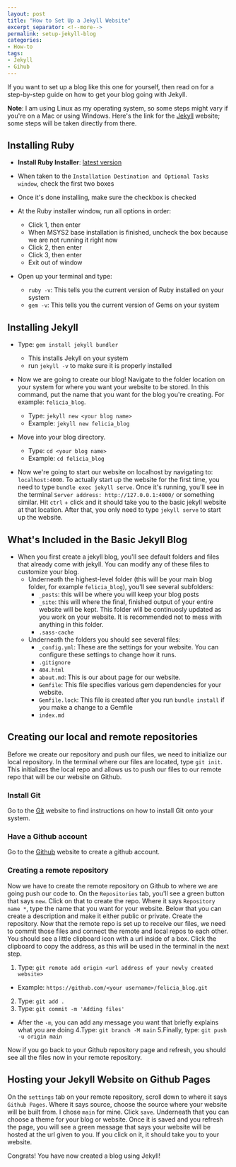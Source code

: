 ```yaml
---
layout: post
title: "How to Set Up a Jekyll Website"
excerpt_separator: <!--more-->
permalink: setup-jekyll-blog
categories: 
- How-to
tags:
- Jekyll
- Gihub
---
```


If you want to set up a blog like this one for yourself, then read on for a step-by-step guide on how to get your blog going with Jekyll. 

**Note**: I am using Linux as my operating system, so some steps might vary if you're on a Mac or using Windows. Here's the link for the [Jekyll](https://jekyllrb.com/) website; some steps will be taken directly from there.

<!--more-->

## **Installing Ruby**

- **Install Ruby Installer**: [latest version](https://rubyinstaller.org/downloads/)

- When taken to the `Installation Destination and Optional Tasks window`, check the first two boxes

- Once it's done installing, make sure the checkbox is checked

- At the Ruby installer window, run all options in order: 
  - Click 1, then enter
  - When MSYS2 base installation is finished, uncheck the box because we are not running it right now
  - Click 2, then enter
  - Click 3, then enter
  - Exit out of window

- Open up your terminal and type: 
   - `ruby -v`: This tells you the current version of Ruby installed on your system
   - `gem -v`: This tells you the current version of Gems on your system

## **Installing Jekyll**

- Type: `gem install jekyll bundler` 
   - This installs Jekyll on your system
   - run `jekyll -v` to make sure it is properly installed

- Now we are going to create our blog! Navigate to the folder location on your system for where you want your website to be stored. In this command, put the name that you want for the blog you're creating. For example: `felicia_blog`. 
   - Type: `jekyll new <your blog name>`
   - Example: `jekyll new felicia_blog`

- Move into your blog directory.
   - Type: `cd <your blog name>`
   - Example: `cd felicia_blog`

- Now we're going to start our website on localhost by navigating to: `localhost:4000`. To actually start up the website for the first time, you need to type `bundle exec jekyll serve`. Once it's running, you'll see in the terminal `Server address: http://127.0.0.1:4000/` or something similar. Hit `ctrl` + click and it should take you to the basic jekyll website at that location. After that, you only need to type `jekyll serve` to start up the website.

## What's Included in the Basic Jekyll Blog

- When you first create a jekyll blog, you'll see default folders and files that already come with jekyll. You can modify any of these files to customize your blog.
  - Underneath the highest-level folder (this will be your main blog folder, for example `felicia_blog`), you'll see several subfolders:
    - `_posts`: this will be where you will keep your blog posts
    - `_site`: this will where the final, finished output of your entire website will be kept. This folder will be continuosly updated as you work on your website. It is recommended not to mess with anything in this folder.
    - `.sass-cache`
  - Underneath the folders you should see several files: 
    - `_config.yml`: These are the settings for your website. You can configure these settings to change how it runs.
    - `.gitignore`
    - `404.html`
    - `about.md`: This is our about page for our website.
    - `Gemfile`: This file specifies various gem dependencies for your website. 
    - `Gemfile.lock`: This file is created after you run `bundle install` if you make a change to a Gemfile
    - `index.md`

## Creating our local and remote repositories

Before we create our repository and push our files, we need to initialize our local repository. In the terminal where our files are located, type `git init`. This initializes the local repo and allows us to push our files to our remote repo that will be our website on Github.

### Install Git

Go to the [Git](https://git-scm.com/book/en/v2/Getting-Started-Installing-Git) website to find instructions on how to install Git onto your system.

### Have a Github account

Go to the [Github](https://github.com/) website to create a github account.

### Creating a remote repository

Now we have to create the remote repository on Github to where we are going push our code to. On the `Repositories` tab, you'll see a green button that says `new`. Click on that to create the repo. Where it says `Repository name *`, type the name that you want for your website. Below that you can create a description and make it either public or private. Create the repository. Now that the remote repo is set up to receive our files, we need to commit those files and connect the remote and local repos to each other. You should see a little clipboard icon with a url inside of a box. Click the clipboard to copy the address, as this will be used in the terminal in the next step.

1. Type: `git remote add origin <url address of your newly created website>`
  - Example: `https://github.com/<your username>/felicia_blog.git`
2. Type: `git add .`
3. Type: `git commit -m 'Adding files'`
  - After the `-m`, you can add any message you want that briefly explains what you are doing
4.Type: `git branch -M main`
5.Finally, type: `git push -u origin main`

Now if you go back to your Github repository page and refresh, you should see all the files now in your remote repository. 

## Hosting your Jekyll Website on Github Pages

On the `settings` tab on your remote repository, scroll down to where it says `Github Pages`. Where it says source, choose the source where your website will be built from. I chose `main` for mine. Click `save`. Underneath that you can choose a theme for your blog or website. Once it is saved and you refresh the page, you will see a green message that says your website will be hosted at the url given to you. If you click on it, it should take you to your website.

Congrats! You have now created a blog using Jekyll!
